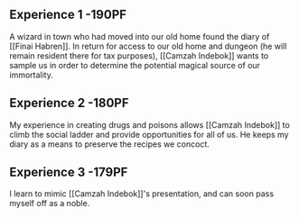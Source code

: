 ## Experience 1 -190PF

A wizard in town who had moved into our old home found the diary of [[Finai Habren]]. In return for access to our old home and dungeon (he will remain resident there for tax purposes), [[Camzah Indebok]] wants to sample us in order to determine the potential magical source of our immortality.

## Experience 2 -180PF

My experience in creating drugs and poisons allows [[Camzah Indebok]] to climb the social ladder and provide opportunities for all of us. He keeps my diary as a means to preserve the recipes we concoct.

## Experience 3 -179PF

I learn to mimic [[Camzah Indebok]]'s presentation, and can soon pass myself off as a noble.